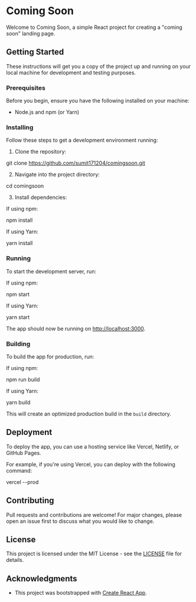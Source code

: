 # Coming Soon

Welcome to Coming Soon, a simple React project for creating a "coming soon" landing page.

## Getting Started

These instructions will get you a copy of the project up and running on your local machine for development and testing purposes.

### Prerequisites

Before you begin, ensure you have the following installed on your machine:

- Node.js and npm (or Yarn)

### Installing

Follow these steps to get a development environment running:

1. Clone the repository:

git clone https://github.com/sumit171204/comingsoon.git


2. Navigate into the project directory:

cd comingsoon


3. Install dependencies:

If using npm:

npm install


If using Yarn:

yarn install


### Running

To start the development server, run:

If using npm:

npm start


If using Yarn:

yarn start


The app should now be running on [http://localhost:3000](http://localhost:3000).

### Building

To build the app for production, run:

If using npm:

npm run build


If using Yarn:

yarn build


This will create an optimized production build in the `build` directory.

## Deployment

To deploy the app, you can use a hosting service like Vercel, Netlify, or GitHub Pages. 

For example, if you're using Vercel, you can deploy with the following command:

vercel --prod


## Contributing

Pull requests and contributions are welcome! For major changes, please open an issue first to discuss what you would like to change.

## License

This project is licensed under the MIT License - see the [LICENSE](LICENSE) file for details.

## Acknowledgments

- This project was bootstrapped with [Create React App](https://github.com/facebook/create-react-app).
